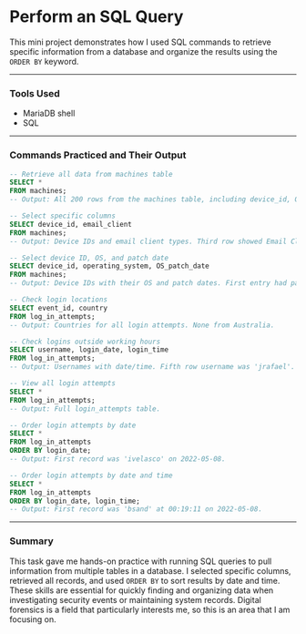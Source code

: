 # Perform an SQL Query

This mini project demonstrates how I used SQL commands to retrieve specific information from a database and organize the results using the `ORDER BY` keyword.

---

### Tools Used
- MariaDB shell
- SQL

---

### Commands Practiced and Their Output
```sql
-- Retrieve all data from machines table
SELECT * 
FROM machines;
-- Output: All 200 rows from the machines table, including device_id, OS, email_client, patch date, and employee ID.

-- Select specific columns
SELECT device_id, email_client
FROM machines;
-- Output: Device IDs and email client types. Third row showed Email Client 2.

-- Select device ID, OS, and patch date
SELECT device_id, operating_system, OS_patch_date
FROM machines;
-- Output: Device IDs with their OS and patch dates. First entry had patch date 2021-09-01.

-- Check login locations
SELECT event_id, country
FROM log_in_attempts;
-- Output: Countries for all login attempts. None from Australia.

-- Check logins outside working hours
SELECT username, login_date, login_time
FROM log_in_attempts;
-- Output: Usernames with date/time. Fifth row username was 'jrafael'.

-- View all login attempts
SELECT * 
FROM log_in_attempts;
-- Output: Full login_attempts table.

-- Order login attempts by date
SELECT * 
FROM log_in_attempts
ORDER BY login_date;
-- Output: First record was 'ivelasco' on 2022-05-08.

-- Order login attempts by date and time
SELECT * 
FROM log_in_attempts
ORDER BY login_date, login_time;
-- Output: First record was 'bsand' at 00:19:11 on 2022-05-08.
```

---

### Summary
This task gave me hands-on practice with running SQL queries to pull information from multiple tables in a database. I selected specific columns, retrieved all records, and used `ORDER BY` to sort results by date and time. These skills are essential for quickly finding and organizing data when investigating security events or maintaining system records. Digital forensics is a field that particularly interests me, so this is an area that I am focusing on.
